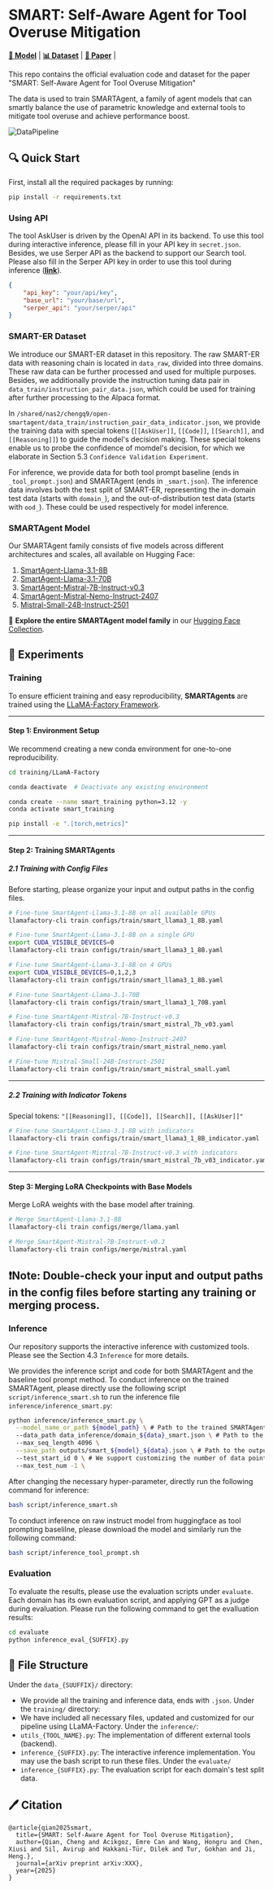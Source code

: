 # SMART: Self-Aware Agent for Tool Overuse Mitigation
[**🤗 Model**](https://github.com/qiancheng0/Open-SMARTAgent) | [**📊 Dataset**](https://github.com/qiancheng0/Open-SMARTAgent/tree/main/data_raw) | [**📖 Paper**](https://github.com/qiancheng0/Open-SMARTAgent) |

This repo contains the official evaluation code and dataset for the paper "SMART: Self-Aware Agent for Tool Overuse Mitigation"

The data is used to train SMARTAgent, a family of agent models that can smartly balance the use of parametric knowledge and external tools to mitigate tool overuse and achieve performance boost.

![DataPipeline](assets/data_pipeline.png)

## 🔍 Quick Start
First, install all the required packages by running:
```bash
pip install -r requirements.txt
```

### Using API
The tool AskUser is driven by the OpenAI API in its backend. To use this tool during interactive inference, please fill in your API key in `secret.json`. Besides, we use Serper API as the backend to support our Search tool. Please also fill in the Serper API key in order to use this tool during inference ([**link**](https://serper.dev)).
```json
{
    "api_key": "your/api/key",
    "base_url": "your/base/url",
    "serper_api": "your/serper/api"
}
```

### SMART-ER Dataset
We introduce our SMART-ER dataset in this repository. The raw SMART-ER data with reasoning chain is located in `data_raw`, divided into three domains. These raw data can be further processed and used for multiple purposes. Besides, we additionally provide the instruction tuning data pair in `data_train/instruction_pair_data.json`, which could be used for training after further processing to the Alpaca format.

In `/shared/nas2/chengq9/open-smartagent/data_train/instruction_pair_data_indicator.json`, we provide the training data with special tokens (`[[AskUser]]`, `[[Code]]`, `[[Search]]`, and `[[Reasoning]]`) to guide the model's decision making. These special tokens enable us to probe the confidence of momdel's decision, for which we elaborate in Section 5.3 `Confidence Validation Experiment`.

For inference, we provide data for both tool prompt baseline (ends in `_tool_prompt.json`) and SMARTAgent (ends in `_smart.json`). The inference data involves both the test split of SMART-ER, representing the in-domain test data (starts with `domain_`), and the out-of-distribution test data (starts with `ood_`). These could be used respectively for model inference.

### SMARTAgent Model
Our SMARTAgent family consists of five models across different architectures and scales, all available on Hugging Face:
1. [SmartAgent-Llama-3.1-8B](https://huggingface.co/emrecanacikgoz/SmartAgent-Llama-3.1-8B)
2. [SmartAgent-Llama-3.1-70B](https://huggingface.co/emrecanacikgoz/SmartAgent-Llama-3.1-70B)
3. [SmartAgent-Mistral-7B-Instruct-v0.3](https://huggingface.co/emrecanacikgoz/SmartAgent-Mistral-7B-Instruct-v0.3)
4. [SmartAgent-Mistral-Nemo-Instruct-2407](https://huggingface.co/emrecanacikgoz/SmartAgent-Mistral-Nemo-Instruct-2407)
5. [Mistral-Small-24B-Instruct-2501](https://huggingface.co/emrecanacikgoz/Mistral-Small-24B-Instruct-2501)

🔗 **Explore the entire SMARTAgent model family** in our [Hugging Face Collection](https://huggingface.co/collections/emrecanacikgoz/smart-67b2c51f75a7b25003cf7ea3).


## 🧪 Experiments

### Training

To ensure efficient training and easy reproducibility, **SMARTAgents** are trained using the [LLaMA-Factory Framework](https://github.com/hiyouga/LLaMA-Factory).

---

#### **Step 1: Environment Setup**  
We recommend creating a new conda environment for one-to-one reproducibility.

```bash
cd training/LLamA-Factory

conda deactivate  # Deactivate any existing environment

conda create --name smart_training python=3.12 -y
conda activate smart_training

pip install -e ".[torch,metrics]"
```

---

#### **Step 2: Training SMARTAgents**

##### **2.1 Training with Config Files**  
Before starting, please organize your input and output paths in the config files.

```bash
# Fine-tune SmartAgent-Llama-3.1-8B on all available GPUs
llamafactory-cli train configs/train/smart_llama3_1_8B.yaml

# Fine-tune SmartAgent-Llama-3.1-8B on a single GPU
export CUDA_VISIBLE_DEVICES=0
llamafactory-cli train configs/train/smart_llama3_1_8B.yaml

# Fine-tune SmartAgent-Llama-3.1-8B on 4 GPUs
export CUDA_VISIBLE_DEVICES=0,1,2,3
llamafactory-cli train configs/train/smart_llama3_1_8B.yaml

# Fine-tune SmartAgent-Llama-3.1-70B
llamafactory-cli train configs/train/smart_llama3_1_70B.yaml

# Fine-tune SmartAgent-Mistral-7B-Instruct-v0.3
llamafactory-cli train configs/train/smart_mistral_7b_v03.yaml

# Fine-tune SmartAgent-Mistral-Nemo-Instruct-2407
llamafactory-cli train configs/train/smart_mistral_nemo.yaml

# Fine-tune Mistral-Small-24B-Instruct-2501
llamafactory-cli train configs/train/smart_mistral_small.yaml
```

---

##### **2.2 Training with Indicator Tokens**  
Special tokens: `"[[Reasoning]], [[Code]], [[Search]], [[AskUser]]"`

```bash
# Fine-tune SmartAgent-Llama-3.1-8B with indicators
llamafactory-cli train configs/train/smart_llama3_1_8B_indicator.yaml

# Fine-tune SmartAgent-Mistral-7B-Instruct-v0.3 with indicators
llamafactory-cli train configs/train/smart_mistral_7b_v03_indicator.yaml
```

---

#### **Step 3: Merging LoRA Checkpoints with Base Models**  
Merge LoRA weights with the base model after training.

```bash
# Merge SmartAgent-Llama-3.1-8B
llamafactory-cli train configs/merge/llama.yaml

# Merge SmartAgent-Mistral-7B-Instruct-v0.3
llamafactory-cli train configs/merge/mistral.yaml
```
❗️**Note:** Double-check your input and output paths in the config files before starting any training or merging process.
---



### Inference
Our repository supports the interactive inference with customized tools. Please see the Section 4.3 `Inference` for more details.

We provides the inference script and code for both SMARTAgent and the baseline tool prompt method. To conduct inference on the trained SMARTAgent, please directly use the following script `script/inference_smart.sh` to run the inference file `inference/inference_smart.py`:
```bash
python inference/inference_smart.py \
  --model_name_or_path ${model_path} \ # Path to the trained SMARTAgent
  --data_path data_inference/domain_${data}_smart.json \ # Path to the inference data
  --max_seq_length 4096 \
  --save_path outputs/smart_${model}_${data}.json \ # Path to the output path
  --test_start_id 0 \ # We support customizing the number of data points we want to test on
  --max_test_num -1 \
```

After changing the necessary hyper-parameter, directly run the following command for inference:
```bash
bash script/inference_smart.sh
```

To conduct inference on raw instruct model from huggingface as tool prompting baselilne, please download the model and similarly run the following command:
```bash
bash script/inference_tool_prompt.sh
```

### Evaluation
To evaluate the results, please use the evaluation scripts under `evaluate`. Each domain has its own evaluation script, and applying GPT as a judge during evaluation. Please run the following command to get the evalluation results:
```bash
cd evaluate
python inference_eval_{SUFFIX}.py
```

## 📖 File Structure
Under the `data_{SUUFFIX}/` directory:
*  We provide all the training and inference data, ends with `.json`.
Under the `training/` directory:  
* We have included all necessary files, updated and customized for our pipeline using LLaMA-Factory.
Under the `inference/`:
* `utils_{TOOL_NAME}.py`: The implementation of different external tools (backend).
* `inference_{SUFFIX}.py`: The interactive inference implementation. You may use the bash script to run these files.
Under the `evaluate/`
* `inference_{SUFFIX}.py`: The evaluation script for each domain's test split data.

## 🖊️ Citation
```text
@article{qian2025smart,
  title={SMART: Self-Aware Agent for Tool Overuse Mitigation},
  author={Qian, Cheng and Acikgoz, Emre Can and Wang, Hongru and Chen, Xiusi and Sil, Avirup and Hakkani-Tür, Dilek and Tur, Gokhan and Ji, Heng.},
  journal={arXiv preprint arXiv:XXX},
  year={2025}
}
```
